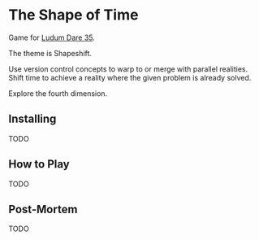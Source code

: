 # The Shape of Time

Game for [Ludum Dare 35](https://twitter.com/ludumdare/status/721141090993049600).

The theme is Shapeshift.

Use version control concepts to warp to or merge with parallel realities. Shift
time to achieve a reality where the given problem is already solved.

Explore the fourth dimension.

## Installing

TODO

## How to Play

TODO

## Post-Mortem

TODO

